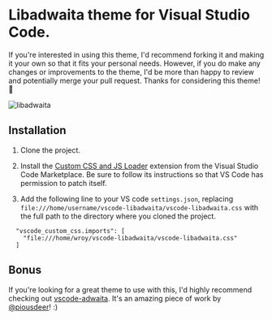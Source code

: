 # Libadwaita theme for Visual Studio Code.

If you're interested in using this theme, I'd recommend forking it and making it your own so that it fits your personal needs. However, if you do make any changes or improvements to the theme, I'd be more than happy to review and potentially merge your pull request. Thanks for considering this theme! 🎉

![libadwaita](libadwaita.png)

## Installation

1. Clone the project.

2. Install the [Custom CSS and JS Loader](https://marketplace.visualstudio.com/items?itemName=be5invis.vscode-custom-css) extension from the Visual Studio Code Marketplace. Be sure to follow its instructions so that VS Code has permission to patch itself.

3. Add the following line to your VS code `settings.json`, replacing `file:///home/username/vscode-libadwaita/vscode-libadwaita.css` with the full path to the directory where you cloned the project.

```
  "vscode_custom_css.imports": [
    "file:///home/wroy/vscode-libadwaita/vscode-libadwaita.css"
  ]
```

## Bonus

If you're looking for a great theme to use with this, I'd highly recommend checking out [vscode-adwaita](https://github.com/piousdeer/vscode-adwaita.git). It's an amazing piece of work by [@piousdeer](https://github.com/piousdeer)! :)
